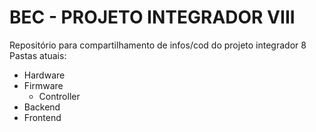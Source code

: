 # BEC - PROJETO INTEGRADOR VIII
Repositório para compartilhamento de infos/cod do projeto integrador 8
Pastas atuais:
- Hardware
- Firmware
  - Controller
- Backend
- Frontend
